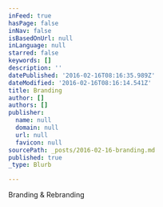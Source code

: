 ```yaml
---
inFeed: true
hasPage: false
inNav: false
isBasedOnUrl: null
inLanguage: null
starred: false
keywords: []
description: ''
datePublished: '2016-02-16T08:16:35.989Z'
dateModified: '2016-02-16T08:16:14.541Z'
title: Branding
author: []
authors: []
publisher:
  name: null
  domain: null
  url: null
  favicon: null
sourcePath: _posts/2016-02-16-branding.md
published: true
_type: Blurb

---
```

Branding & Rebranding